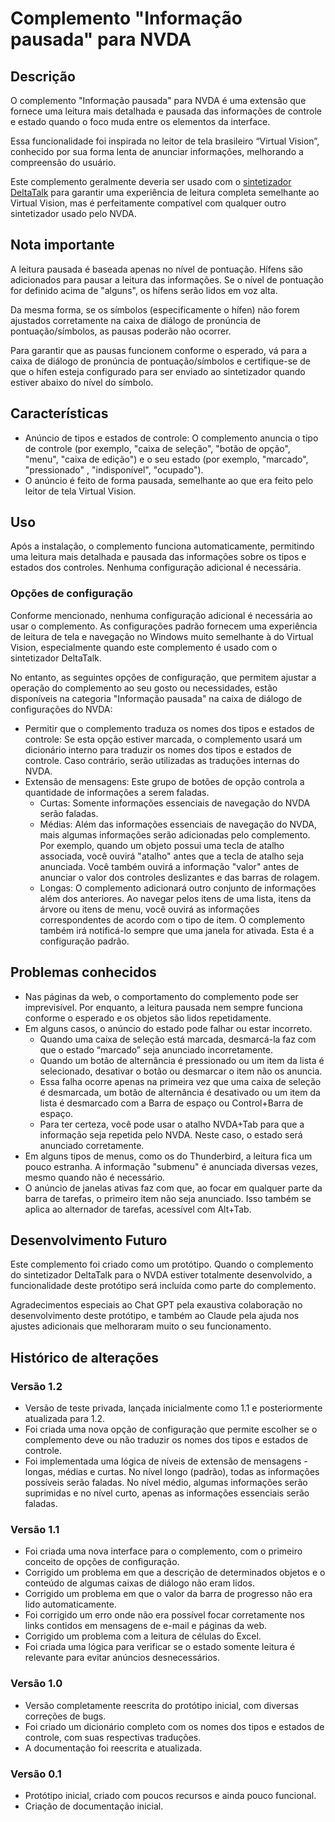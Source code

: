 # Complemento "Informação pausada" para NVDA

## Descrição

O complemento "Informação pausada" para NVDA é uma extensão que fornece uma leitura mais detalhada e pausada das informações de controle e estado quando o foco muda entre os elementos da interface.

Essa funcionalidade foi inspirada no leitor de tela brasileiro “Virtual Vision”, conhecido por sua forma lenta de anunciar informações, melhorando a compreensão do usuário.

Este complemento geralmente deveria ser usado com o [sintetizador DeltaTalk](https://cld.pt/dl/download/2fbe0f2a-3a24-41f3-96f5-9ff9a5a88b07/DeltaTalk%20TTS.exe?dl=true) para garantir uma experiência de leitura completa semelhante ao Virtual Vision, mas é perfeitamente compatível com qualquer outro sintetizador usado pelo NVDA.

## Nota importante
A leitura pausada é baseada apenas no nível de pontuação. Hífens são adicionados para pausar a leitura das informações. Se o nível de pontuação for definido acima de "alguns", os hífens serão lidos em voz alta.

Da mesma forma, se os símbolos (especificamente o hífen) não forem ajustados corretamente na caixa de diálogo de pronúncia de pontuação/símbolos, as pausas poderão não ocorrer.

Para garantir que as pausas funcionem conforme o esperado, vá para a caixa de diálogo de pronúncia de pontuação/símbolos e certifique-se de que o hífen esteja configurado para ser enviado ao sintetizador quando estiver abaixo do nível do símbolo.

## Características

* Anúncio de tipos e estados de controle: O complemento anuncia o tipo de controle (por exemplo, "caixa de seleção", "botão de opção", "menu", "caixa de edição") e o seu estado (por exemplo, "marcado", "pressionado" , "indisponível", "ocupado").
* O anúncio é feito de forma pausada, semelhante ao que era feito pelo leitor de tela Virtual Vision.

## Uso

Após a instalação, o complemento funciona automaticamente, permitindo uma leitura mais detalhada e pausada das informações sobre os tipos e estados dos controles. Nenhuma configuração adicional é necessária.

### Opções de configuração

Conforme mencionado, nenhuma configuração adicional é necessária ao usar o complemento. As configurações padrão fornecem uma experiência de leitura de tela e navegação no Windows muito semelhante à do Virtual Vision, especialmente quando este complemento é usado com o sintetizador DeltaTalk.

No entanto, as seguintes opções de configuração, que permitem ajustar a operação do complemento ao seu gosto ou necessidades, estão disponíveis na categoria "Informação pausada" na caixa de diálogo de configurações do NVDA:

* Permitir que o complemento traduza os nomes dos tipos e estados de controle: Se esta opção estiver marcada, o complemento usará um dicionário interno para traduzir os nomes dos tipos e estados de controle. Caso contrário, serão utilizadas as traduções internas do NVDA.
* Extensão de mensagens: Este grupo de botões de opção controla a quantidade de informações a serem faladas.
    * Curtas: Somente informações essenciais de navegação do NVDA serão faladas.
    * Médias: Além das informações essenciais de navegação do NVDA, mais algumas informações serão adicionadas pelo complemento. Por exemplo, quando um objeto possui uma tecla de atalho associada, você ouvirá "atalho" antes que a tecla de atalho seja anunciada. Você também ouvirá a informação "valor" antes de anunciar o valor dos controles deslizantes e das barras de rolagem.
    * Longas: O complemento adicionará outro conjunto de informações além dos anteriores. Ao navegar pelos itens de uma lista, itens da árvore ou itens de menu, você ouvirá as informações correspondentes de acordo com o tipo de item. O complemento também irá notificá-lo sempre que uma janela for ativada. Esta é a configuração padrão.

## Problemas conhecidos

* Nas páginas da web, o comportamento do complemento pode ser imprevisível. Por enquanto, a leitura pausada nem sempre funciona conforme o esperado e os objetos são lidos repetidamente.
* Em alguns casos, o anúncio do estado pode falhar ou estar incorreto.
    * Quando uma caixa de seleção está marcada, desmarcá-la faz com que o estado “marcado” seja anunciado incorretamente.
    * Quando um botão de alternância é pressionado ou um item da lista é selecionado, desativar o botão ou desmarcar o item não os anuncia.
    * Essa falha ocorre apenas na primeira vez que uma caixa de seleção é desmarcada, um botão de alternância  é desativado ou um item da lista  é desmarcado com a Barra de espaço ou Control+Barra de espaço.
    * Para ter certeza, você pode usar o atalho NVDA+Tab para que a informação seja repetida pelo NVDA. Neste caso, o estado será anunciado corretamente.
* Em alguns tipos de menus, como os do Thunderbird, a leitura fica um pouco estranha. A informação "submenu" é anunciada diversas vezes, mesmo quando não é necessário.
* O anúncio de janelas ativas faz com que, ao focar em qualquer parte da barra de tarefas, o primeiro item não seja anunciado. Isso também se aplica ao alternador de tarefas, acessível com Alt+Tab.

## Desenvolvimento Futuro

Este complemento foi criado como um protótipo. Quando o complemento do sintetizador DeltaTalk para o NVDA estiver totalmente desenvolvido, a funcionalidade deste protótipo será incluída como parte do complemento.

Agradecimentos especiais ao Chat GPT pela exaustiva colaboração no desenvolvimento deste protótipo, e também ao Claude pela ajuda nos ajustes adicionais que melhoraram muito o seu funcionamento.

## Histórico de alterações

### Versão 1.2

* Versão de teste privada, lançada inicialmente como 1.1 e posteriormente atualizada para 1.2.
* Foi criada uma nova opção de configuração que permite escolher se o complemento deve ou não traduzir os nomes dos tipos e estados de controle.
* Foi implementada uma lógica de níveis de extensão de mensagens - longas, médias e curtas. No nível longo (padrão), todas as informações possíveis serão faladas. No nível médio, algumas informações serão suprimidas e no nível curto, apenas as informações essenciais serão faladas.

### Versão 1.1

* Foi criada uma nova interface para o complemento, com o primeiro conceito de opções de configuração.
* Corrigido um problema em que a descrição de determinados objetos e o conteúdo de algumas caixas de diálogo não eram lidos.
* Corrigido um problema em que o valor da barra de progresso não era lido automaticamente.
* Foi corrigido um erro onde não era possível focar corretamente nos links contidos em mensagens de e-mail e páginas da web.
* Corrigido um problema com a leitura de células do Excel.
* Foi criada uma lógica para verificar se o estado somente leitura é relevante para evitar anúncios desnecessários.

### Versão 1.0

* Versão completamente reescrita do protótipo inicial, com diversas correções de bugs.
* Foi criado um dicionário completo com os nomes dos tipos e estados de controle, com suas respectivas traduções.
* A documentação foi reescrita e atualizada.

### Versão 0.1

* Protótipo inicial, criado com poucos recursos e ainda pouco funcional.
* Criação de documentação inicial.